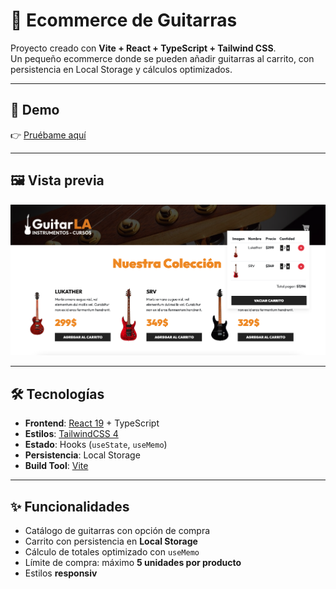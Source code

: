 # 🎸 Ecommerce de Guitarras  

Proyecto creado con **Vite + React + TypeScript + Tailwind CSS**.  
Un pequeño ecommerce donde se pueden añadir guitarras al carrito, con persistencia en Local Storage y cálculos optimizados.  

---

## 🚀 Demo  
👉 [Pruébame aquí](https://aranda-react-guitar-ecommerce.netlify.app/)  

---

## 🖼️ Vista previa  
![Captura del proyecto](./screenshot.png)  

---

## 🛠️ Tecnologías  
- **Frontend**: [React 19](https://reactjs.org/) + TypeScript  
- **Estilos**: [TailwindCSS 4](https://tailwindcss.com/)  
- **Estado**: Hooks (`useState`, `useMemo`)  
- **Persistencia**: Local Storage  
- **Build Tool**: [Vite](https://vitejs.dev/)  

---

## ✨ Funcionalidades  
- Catálogo de guitarras con opción de compra  
- Carrito con persistencia en **Local Storage**  
- Cálculo de totales optimizado con `useMemo`  
- Límite de compra: máximo **5 unidades por producto**  
- Estilos **responsiv**
